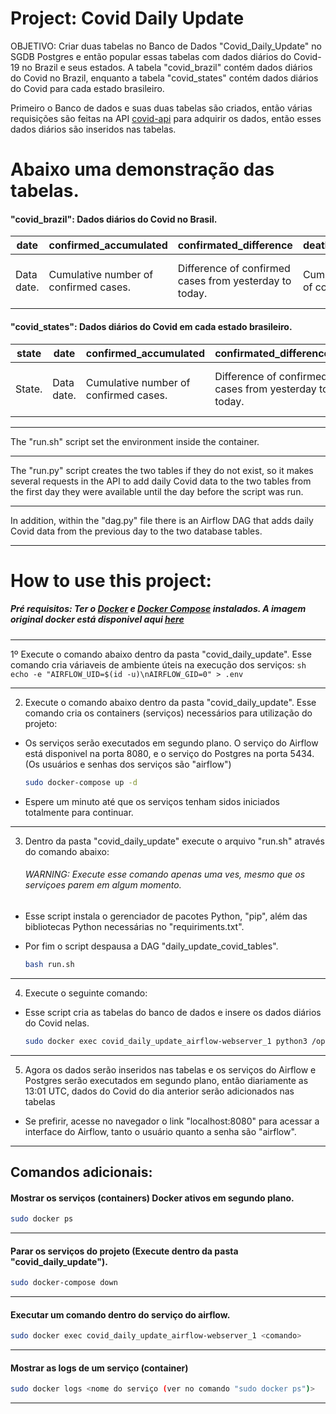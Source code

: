 # Project: Covid Daily Update
OBJETIVO: Criar duas tabelas no Banco de Dados "Covid_Daily_Update" no SGDB Postgres e então popular essas tabelas com dados diários do Covid-19 no Brazil e seus estados. A tabela "covid_brazil" contém dados diários do Covid no Brazil, enquanto a tabela "covid_states" contém dados diários do Covid para cada estado brasileiro.

Primeiro o Banco de dados e suas duas tabelas são criados, então várias requisições são feitas na API [covid-api](http://covid-api.com/api/) para adquirir os dados, então esses dados diários são inseridos nas tabelas.
 
 # Abaixo uma demonstração das tabelas.

#### "covid_brazil": Dados diários do Covid no Brasil.

| date       | confirmed_accumulated                 | confirmated_difference                                 | deaths_accumulated                     | deaths_difference                                       | last_update       |
|------------|---------------------------------------|--------------------------------------------------------|----------------------------------------|---------------------------------------------------------|-------------------|
| Data date. | Cumulative number of confirmed cases. | Difference of confirmed cases from yesterday to today. | Cumulative number of confirmed deaths. | Difference of confirmed deaths from yesterday to today. | Last data update. |

#### "covid_states": Dados diários do Covid em cada estado brasileiro.

| state  | date       | confirmed_accumulated                 | confirmated_difference                                 | deaths_accumulated                     | deaths_difference                                       | last_update       |
|--------|------------|---------------------------------------|--------------------------------------------------------|----------------------------------------|---------------------------------------------------------|-------------------|
| State. | Data date. | Cumulative number of confirmed cases. | Difference of confirmed cases from yesterday to today. | Cumulative number of confirmed deaths. | Difference of confirmed deaths from yesterday to today. | Last data update. |
---
The "run.sh" script set the environment inside the container.

---
The "run.py" script creates the two tables if they do not exist, so it makes several requests in the API to add daily Covid data to the two tables from the first day they were available until the day before the script was run.

---
In addition, within the "dag.py" file there is an Airflow DAG that adds daily Covid data from the previous day to the two database tables.

---
# How to use this project:

##### Pré requisitos: Ter o [Docker](https://www.docker.com) e [Docker Compose](https://docs.docker.com/compose/install/#install-compose) instalados. A imagem original docker está disponivel aqui [here](https://airflow.apache.org/docs/apache-airflow/stable/docker-compose.yaml)

---
1º Execute o comando abaixo dentro da pasta "covid_daily_update". Esse comando cria váriaveis de ambiente úteis na execução dos serviços:
    ```sh
    echo -e "AIRFLOW_UID=$(id -u)\nAIRFLOW_GID=0" > .env
    ```

---
2. Execute o comando abaixo dentro da pasta "covid_daily_update". Esse comando cria os containers (serviços) necessários para utilização do projeto:
- Os serviços serão executados em segundo plano. O serviço do Airflow está disponivel na porta 8080, e o serviço do Postgres na porta 5434. (Os usuários e senhas dos serviços são "airflow")

    ```sh
    sudo docker-compose up -d
    ```
- Espere um minuto até que os serviços tenham sidos iniciados totalmente para continuar.

---
3. Dentro da pasta "covid_daily_update" execute o arquivo "run.sh" através do comando abaixo:
    ###### WARNING: Execute esse comando apenas uma ves, mesmo que os serviçoes parem em algum momento.

- Esse script instala o gerenciador de pacotes Python, "pip", além das bibliotecas Python necessárias no "requiriments.txt".
- Por fim o script despausa a DAG "daily_update_covid_tables".

    ```sh
    bash run.sh
    ```
---
4. Execute o seguinte comando:
    
- Esse script cria as tabelas do banco de dados e insere os dados diários do Covid nelas.

    ```sh
    sudo docker exec covid_daily_update_airflow-webserver_1 python3 /opt/airflow/project/run.py
    ```

---
5. Agora os dados serão inseridos nas tabelas e os serviços do Airflow e Postgres serão executados em segundo plano, então diariamente as 13:01 UTC, dados do Covid do dia anterior serão adicionados nas tabelas
- Se prefirir, acesse no navegador o link "localhost:8080" para acessar a interface do Airflow, tanto o usuário quanto a senha são "airflow".
---

## Comandos adicionais:

#### Mostrar os serviços (containers) Docker ativos em segundo plano.
```sh
sudo docker ps
```

---
#### Parar os serviços do projeto (Execute dentro da pasta "covid_daily_update").
```sh
sudo docker-compose down
``` 
---
#### Executar um comando dentro do serviço do airflow.
```sh
sudo docker exec covid_daily_update_airflow-webserver_1 <comando>
```

---
#### Mostrar as logs de um serviço (container)
```sh
sudo docker logs <nome do serviço (ver no comando "sudo docker ps")>
```
---
